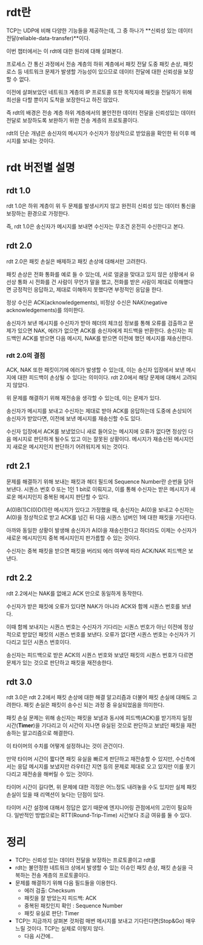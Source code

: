 # rdt란

TCP는 UDP에 비해 다양한 기능들을 제공하는데, 그 중 하나가 **신뢰성 있는 데이터 전달(reliable-data-transfer)**이다.

이번 챕터에서는 이 rdt에 대한 원리에 대해 살펴본다.

프로세스 간 통신 과정에서 전송 계층의 하위 계층에서 패킷 전달 도중 패킷 손상, 패킷 로스 등 네트워크 문제가 발생할 가능성이 있으므로 데이터 전달에 대한 신뢰성을 보장할 수 없다.

이전에 살펴보았던 네트워크 계층의 IP 프로토콜 또한 목적지에 패킷을 전달하기 위해 최선을 다할 뿐이지 도착을 보장한다고 하진 않았다.

즉 rdt의 배경은 전송 계층 하위 계층에서의 불안전한 데이터 전달을 신뢰성있는 데이터 전달로 보장하도록 보완하기 위한 전송 계층의 프로토콜이다.

rdt의 단순 개념은 송신자의 메시지가 수신자가 정상적으로 받았음을 확인한 뒤 이후 메시지를 보내는 것이다.

# rdt 버전별 설명

## rdt 1.0

rdt 1.0은 하위 계층이 위 두 문제를 발생시키지 않고 완전히 신뢰성 있는 데이터 통신을 보장하는 환경으로 가정한다.

즉, rdt 1.0은 송신자가 메시지를 보내면 수신자는 무조건 온전히 수신한다고 본다.

## rdt 2.0

rdt 2.0은 패킷 손실은 배제하고 패킷 손상에 대해서만 고려한다.

패킷 손상은 전화 통화를 예로 들 수 있는데, 서로 얼굴을 맞대고 있지 않은 상황에서 유선상 통화 시 전화를 건 사람이 무언가 말을 했고, 전화를 받은 사람이 제대로 이해했다면 긍정적인 응답하고, 제대로 이해하지 못했다면 부정적인 응답을 한다.

정상 수신은 ACK(acknowledgements), 비정상 수신은 NAK(negative acknowledgements)를 의미한다.

송신자가 보낸 메시지를 수신자가 받아 헤더의 체크섬 정보를 통해 오류를 검출하고 문제가 있으면 NAK, 에러가 없으면 ACK를 송신자에게 피드백을 반환한다. 송신자는 피드백인 ACK를 받으면 다음 메시지, NAK를 받으면 이전에 했던 메시지를 재송신한다.

### rdt 2.0의 결점

ACK, NAK 또한 패킷이기에 에러가 발생할 수 있는데, 이는 송신자 입장에서 보낸 메시지에 대한 피드백이 손상될 수 있다는 의미이다.  rdt 2.0에서 해당 문제에 대해서 고려되지 않았다.

위 문제를 해결하기 위해 재전송을 생각할 수 있는데, 이는 문제가 있다.

송신자가 메시지를 보내고 수신자는 제대로 받아 ACK를 응답하는데 도중에 손상되어 송신자가 받았다면, 이전에 보낸 메시지를 재송신할 수도 있다.

수신자 입장에서 ACK를 보냈었으니 새로 들어오는 메시지에 오류가 없다면 정상인 다음 메시지로 판단하게 될수도 있고 이는 잘못된 상황이다. 메시지가 재송신된 메시지인지 새로운 메시지인지 판단하기 어려워지게 되는 것이다.

## rdt 2.1

문제를 해결하기 위해 보내는 패킷과 헤더 필드에 Sequence Number란 순번을 담아 보낸다. 시퀀스 번호 0 또는 1인 1 bit로 이뤄지고, 이를 통해 수신자는 받은 메시지가 새로운 메시지인지 중복된 메시지 판단할 수 있다.

A(0)B(1)C(0)D(1)란 메시지가 있다고 가정했을 때, 송신자는 A(0)을 보내고 수신자는 A(0)을 정상적으로 받고 ACK를 넘긴 뒤 다음 시퀀스 넘버인 1에 대한 패킷을 기다린다.

아까와 동일한 상황이 발생해 송신자가 A(0)을 재송신한다고 하더라도 이제는 수신자가 새로운 메시지인지 중복 메시지인지 판가름할 수 있는 것이다.

수신자는 중복 패킷을 받으면 패킷을 버리되 에러 여부에 따라 ACK/NAK 피드백은 보낸다.

## rdt 2.2

rdt 2.2에서는 NAK를 없애고 ACK 만으로 동일하게 동작한다.

수신자가 받은 패킷에 오류가 있다면 NAK가 아니라 ACK와 함께 시퀀스 번호를 보낸다.

이때 함께 보내지는 시퀀스 번호는 수신자가 기다리는 시퀀스 번호가 아닌 이전에 정상적으로 받았던 패킷의 시퀀스 번호를 보낸다. 오류가 없다면 시퀀스 번호는 수신자가 기다리고 있던 시퀀스 번호이다.

송신자는 피드백으로 받은 ACK의 시퀀스 번호와 보냈던 패킷의 시퀀스 번호가 다르면 문제가 있는 것으로 판단하고 패킷을 재전송한다.

## rdt 3.0

rdt 3.0은 rdt 2.2에서 패킷 손상에 대한 해결 알고리즘과 더불어 패킷 손실에 대해도 고려한다. 패킷 손실은 패킷이 송수신 되는 과정 중 유실되었음을 의미한다.

패킷 손실 문제는 위해 송신자는 패킷을 보냄과 동시에 피드백(ACK)를 받기까지 일정 시간(**Timer**)을 기다리고 이 시간이 지나면 유실된 것으로 판단하고 보냈던 패킷을 재전송하는 알고리즘으로 해결한다.

이 타이머의 수치를 어떻게 설정하냐는 것이 관건이다.

만약 타이머 시간이 짧다면 패킷 유실을 빠르게 판단하고 재전송할 수 있지만, 수신측에서는 응답 메시지를 보냈지만 라우터간 지연 등의 문제로 제대로 오고 있지만 이를 못기다리고 재전송을 해버릴 수 있는 것이다.

타이머 시간이 길다면, 위 문제에 대한 걱정은 어느정도 내려놓을 수도 있지만 실제 패킷 손실이 있을 때 리액션이 늦다는 단점이 있다.

타이머 시간 설정에 대해서 정답은 없기 때문에 엔지니어링 관점에서의 고민이 필요하다. 일반적인 방법으로는 RTT(Round-Trip-Time) 시간보다 조금 여유를 둘 수 있다.

# 정리

- TCP는 신뢰성 있는 데이터 전달을 보장하는 프로토콜이고 rdt를
- rdt는 불안정한 네트워크 상에서 발생할 수 있는 이슈인 패킷 손상, 패킷 손실을 극복하는 전송 계층의 프로토콜이다.
- 문제를 해결하기 위해 다음 필드들을 이용한다.
    - 에러 검출: Checksum
    - 패킷을 잘 받았는지 피드백: ACK
    - 중복된 패킷인지 확인 : Sequence Number
    - 패킷 유실로 판단: Timer
- TCP는 지금까지 살펴본 것처럼 매번 메시지를 보내고 기다린다면(Stop&Go) 매우 느릴 것이다. TCP는 실제로 이렇지 않다.
    - 다음 시간에..